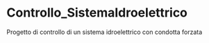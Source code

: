 # Controllo_SistemaIdroelettrico
Progetto di controllo di un sistema idroelettrico con condotta forzata
